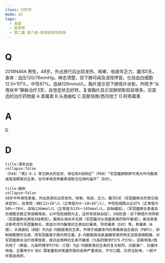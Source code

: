 ```yaml
---
class: 内科学
mode: A2
tags:
  - 真题
  - 医考帮
  - 第二篇-第六章-肺部感染性疾病
---
```


# Q
2018N46A 男性，48岁。外出旅行后出现发热、咳嗽、咳痰伴乏力、腹泻5天。查体：血压120/76mmHg，神志清楚，双下肺可闻及湿性啰音。化验血白细胞12.0×10⁹/L，中性87%。血钠126mmol/L。胸片提示双下肺斑片状影。外院予“头孢呋辛”静脉治疗3天，自觉症状无好转，复查胸片显示双肺阴影较前增多。应首选的治疗药物是
A.青霉素
B.头孢曲松
C.亚胺培南/西司他丁
D.阿奇霉素

# A
D
# D
```ad-note
title:课本出处
collapse:false
（P44）“表2-6-1 常见肺炎的症状、体征和X线特征”（P60）“军团菌肺脓肿可用大环内酯类或喹诺酮类抗生素，也可单用克林霉素或联合应用利福平”（D对）。
```

```ad-summary
title:解析
collapse:false
48岁中年男性患者，外出旅游后出现发热、咳嗽、咳痰，乏力，腹泻5天（军团菌肺炎的常见临床症状）。血常规：WBC12×10⁹/L（正常值为4～10×10⁹/L），中性粒细胞占比87%（正常值为50%～70%），血钠126mmol/L（正常值为135～145mmol/L，血钠偏低），（军团菌肺炎患者血白细胞总数正常或略增高，以中性粒细胞为主，且伴有低钠血症），X线检查：双下肺斑片状阴影（军团菌肺炎典型X线表现）。服用头孢呋辛无效（军团菌对头孢菌素类药物不敏感）。故该患者诊断考虑为军团菌肺炎，首选大环内酯类抗生素如红霉素、阿奇霉素（D对）等。青霉素（A错）、头孢曲松（B错）均为β-内酰胺类抗生素，作用于细菌体内的青霉素结合蛋白（PBPs），抑制细胞壁的合成，而军团菌属于胞内寄生菌，β-内酰胺类及氨基糖苷类药物无法穿透细胞膜，对军团菌肺炎治疗效果很差，故对此两种抗生素不敏感（九版药理学P375-P376）。亚胺培南/西司他丁（泰能，九版药理学P376）（C错）为β-内酰胺类抗生素的复方制剂，抗菌谱广、抗菌作用强，主要用于G⁺和G⁻需氧菌和厌氧菌所致的各种严重感染，不可口服，仅供注射用，一般不作首选用药。
```


